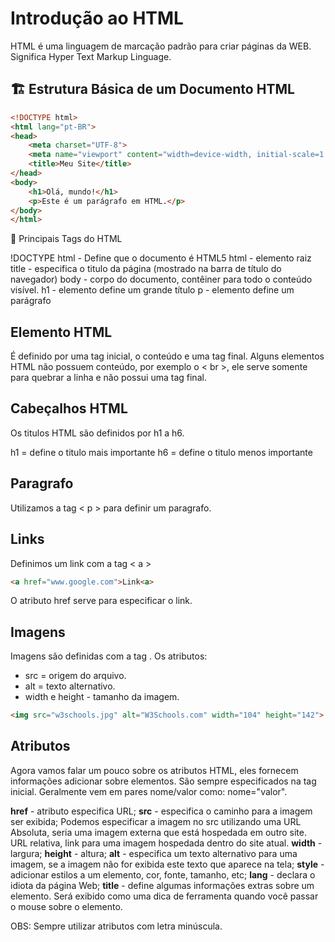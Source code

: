 # Introdução ao HTML

HTML é uma linguagem de marcação padrão para criar páginas da WEB. Significa Hyper Text Markup Linguage.

## 🏗️ Estrutura Básica de um Documento HTML  
```html
<!DOCTYPE html>
<html lang="pt-BR">
<head>
    <meta charset="UTF-8">
    <meta name="viewport" content="width=device-width, initial-scale=1.0">
    <title>Meu Site</title>
</head>
<body>
    <h1>Olá, mundo!</h1>
    <p>Este é um parágrafo em HTML.</p>
</body>
</html>
```

🔹 Principais Tags do HTML

!DOCTYPE html - Define que o documento é HTML5
html - elemento raiz
title - especifica o titulo da página (mostrado na barra de título do navegador)
body - corpo do documento, contêiner para todo o conteúdo visível.
h1 - elemento define um grande título
p - elemento define um parágrafo

## Elemento HTML

É definido por uma tag inicial, o conteúdo e uma tag final.
Alguns elementos HTML não possuem conteúdo, por exemplo o < br >, ele serve somente para quebrar a linha e não possui uma tag final.

## Cabeçalhos HTML

Os titulos HTML são definidos por h1 a h6.

h1 = define o titulo mais importante
h6 = define o titulo menos importante

## Paragrafo

Utilizamos a tag < p > para definir um paragrafo.

## Links

Definimos um link com a tag < a >

```html
<a href="www.google.com">Link<a>
```
O atributo href serve para especificar o link.

## Imagens

Imagens são definidas com a tag <img>.
Os atributos:
- src = origem do arquivo.
- alt = texto alternativo.
- width e height - tamanho da imagem.
  
````html
<img src="w3schools.jpg" alt="W3Schools.com" width="104" height="142">
````

## Atributos

Agora vamos falar um pouco sobre os atributos HTML, eles fornecem informações adicionar sobre elementos.
São sempre especificados na tag inicial. 
Geralmente vem em pares nome/valor como: nome="valor".

**href** - atributo especifica URL;
**src** - especifica o caminho para a imagem ser exibida;
Podemos especificar a imagem no src utilizando uma URL Absoluta, seria uma imagem externa que está hospedada em outro site.
URL relativa, link para uma imagem hospedada dentro do site atual.
**width** - largura;
**height** - altura;
**alt** - especifica um texto alternativo para uma imagem, se a imagem não for exibida este texto que aparece na tela;
**style** - adicionar estilos a um elemento, cor, fonte, tamanho, etc;
**lang** - declara o idiota da página Web;
**title** - define algumas informações extras sobre um elemento. Será exibido como uma dica de ferramenta quando você passar o mouse sobre o elemento.

OBS: Sempre utilizar atributos com letra minúscula.
